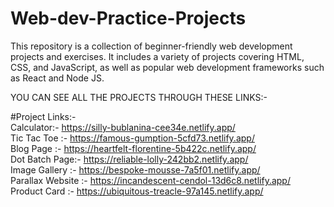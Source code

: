 # Web-dev-Practice-Projects
This repository is a collection of beginner-friendly web development projects and exercises. It includes a variety of projects covering HTML, CSS, and JavaScript, as well as popular web development frameworks such as React and Node JS.
<br>

YOU CAN SEE ALL THE PROJECTS THROUGH THESE LINKS:-

#Project Links:- <br>
Calculator:- https://silly-bublanina-cee34e.netlify.app/   <br>
Tic Tac Toe :- https://famous-gumption-5cfd73.netlify.app/   <br>
Blog Page :- https://heartfelt-florentine-5b422c.netlify.app/   <br>
Dot Batch Page:- https://reliable-lolly-242bb2.netlify.app/    <br> 
Image Gallery :- https://bespoke-mousse-7a5f01.netlify.app/    <br>
Parallax Website :- https://incandescent-cendol-13d6c8.netlify.app/    <br>
Product Card :- https://ubiquitous-treacle-97a145.netlify.app/   <br>

